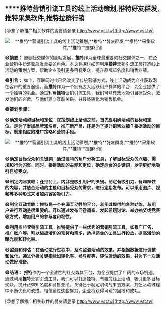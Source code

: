 ## ****推特**营销引流工具的线上活动策划,**推特**好友群发,**推特**采集软件,**推特**拉群行销**

[😍想了解推广相关软件的朋友请登录 http://www.vst.tw](http://www.vst.tw)

 <center><img src="https://vst.tw/MP4/tuiguang/png/8.png" alt="**推特**营销引流工具的线上活动策划,**推特**好友群发,**推特**采集软件,**推特**拉群行销"></center>

**😄摘要：**
随着社交媒体的蓬勃发展，**推特**作为全球最重要的社交媒体之一，在企业营销中扮演着愈发重要的角色。本文将探讨如何利用**推特**营销引流工具打造线上活动的策划方案，帮助企业吸引更多目标受众，提升品牌知名度和销售业绩。

**😄引言：**
如今，互联网时代已经改变了传统营销方式，线上活动成为企业获取潜在客户的重要途径。而**推特**作为一个拥有庞大活跃用户群体的平台，为企业提供了一个独特的机会。通过利用**推特**营销引流工具，我们可以有效地吸引目标受众，激发他们的兴趣，与他们建立互动关系，并最终转化为销售机会。

**😄策划步骤：**

**😄确定活动的目标和定位：在策划线上活动之前，首先要明确活动的目标和定位。是为了增加品牌知名度、推广新产品，还是为了提升销售业绩？根据活动的目标，制定相应的推广策略和营销手段。**

 <center><img src="https://vst.tw/MP4/tuiguang/png/0.png" alt="**推特**营销引流工具的线上活动策划,**推特**好友群发,**推特**采集软件,**推特**拉群行销"></center>

**😄确定目标受众和关键词：通过**推特**的用户分析工具，了解目标受众的兴趣、需求和行为习惯。同时，根据活动的主题和定位，确定适合的关键词，以便更好地吸引目标受众。**

**😄制定内容策略：在**推特**上，内容是吸引用户的关键。制定有吸引力、有趣味性的内容，并结合活动的主题和目标受众的需求，进行定期发布。可以采用图片、视频等多种形式来增加内容的吸引力。**

**😄制定互动策略：**推特**是一个充满互动性的平台，利用其提供的各种功能，与用户进行互动是很重要的。可以通过发布问卷调查、发起话题讨论、举办抽奖或竞赛等方式，增加用户的参与度和粘性。**

**😄利用**推特**营销引流工具：**推特**提供了一些优秀的营销引流工具，如推广广告、推广账户等。可以根据活动的预算和需求，选择适合的工具进行投放，提高活动的曝光度和转化率。**

**😄监测和评估：在活动进行过程中，及时监测活动的效果，并根据数据进行调整和优化。通过分析关键指标如转化率、参与度等，评估活动的效果，并为下一次活动做好准备。**

**😄结语：**
**推特**作为一个全球性的社交媒体平台，为企业提供了广阔的市场机遇。通过利用**推特**营销引流工具，我们可以打造独特、有趣的线上活动，吸引更多目标受众，提升品牌知名度和销售业绩。关键在于制定明确的策划方案，并在活动过程中不断优化和改进。相信通过这些努力，企业将获得可观的回报和成功。

[😍想了解推广相关软件的朋友请登录 http://www.vst.tw](http://www.vst.tw)



